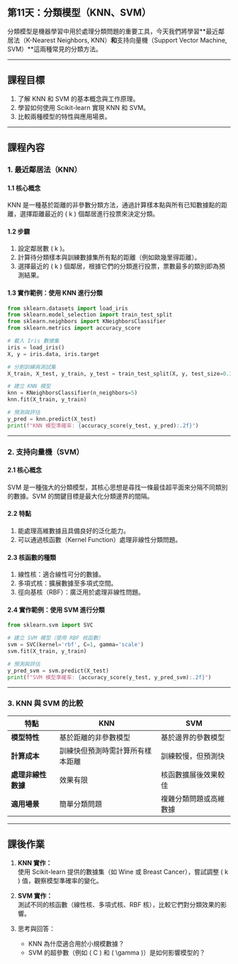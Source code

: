 ## 第11天：分類模型（KNN、SVM）

分類模型是機器學習中用於處理分類問題的重要工具，今天我們將學習**最近鄰居法（K-Nearest Neighbors, KNN）**和**支持向量機（Support Vector Machine, SVM）**這兩種常見的分類方法。

---

## **課程目標**
1. 了解 KNN 和 SVM 的基本概念與工作原理。  
2. 學習如何使用 Scikit-learn 實現 KNN 和 SVM。  
3. 比較兩種模型的特性與應用場景。

---

## **課程內容**

### **1. 最近鄰居法（KNN）**

#### **1.1 核心概念**  
KNN 是一種基於距離的非參數分類方法，通過計算樣本點與所有已知數據點的距離，選擇距離最近的 \( k \) 個鄰居進行投票來決定分類。

#### **1.2 步驟**  
1. 設定鄰居數 \( k \)。  
2. 計算待分類樣本與訓練數據集所有點的距離（例如歐幾里得距離）。  
3. 選擇最近的 \( k \) 個鄰居，根據它們的分類進行投票，票數最多的類別即為預測結果。

#### **1.3 實作範例：使用 KNN 進行分類**

```python
from sklearn.datasets import load_iris
from sklearn.model_selection import train_test_split
from sklearn.neighbors import KNeighborsClassifier
from sklearn.metrics import accuracy_score

# 載入 Iris 數據集
iris = load_iris()
X, y = iris.data, iris.target

# 分割訓練與測試集
X_train, X_test, y_train, y_test = train_test_split(X, y, test_size=0.3, random_state=42)

# 建立 KNN 模型
knn = KNeighborsClassifier(n_neighbors=5)
knn.fit(X_train, y_train)

# 預測與評估
y_pred = knn.predict(X_test)
print(f"KNN 模型準確率: {accuracy_score(y_test, y_pred):.2f}")
```

---

### **2. 支持向量機（SVM）**

#### **2.1 核心概念**  
SVM 是一種強大的分類模型，其核心思想是尋找一條最佳超平面來分隔不同類別的數據。SVM 的關鍵目標是最大化分類邊界的間隔。

#### **2.2 特點**  
1. 能處理高維數據且具備良好的泛化能力。  
2. 可以通過核函數（Kernel Function）處理非線性分類問題。  

#### **2.3 核函數的種類**  
1. 線性核：適合線性可分的數據。  
2. 多項式核：擴展數據至多項式空間。  
3. 徑向基核（RBF）：廣泛用於處理非線性問題。  

#### **2.4 實作範例：使用 SVM 進行分類**

```python
from sklearn.svm import SVC

# 建立 SVM 模型（使用 RBF 核函數）
svm = SVC(kernel='rbf', C=1, gamma='scale')
svm.fit(X_train, y_train)

# 預測與評估
y_pred_svm = svm.predict(X_test)
print(f"SVM 模型準確率: {accuracy_score(y_test, y_pred_svm):.2f}")
```

---

### **3. KNN 與 SVM 的比較**

| 特點               | KNN                             | SVM                          |
|--------------------|---------------------------------|------------------------------|
| **模型特性**        | 基於距離的非參數模型             | 基於邊界的參數模型             |
| **計算成本**        | 訓練快但預測時需計算所有樣本距離  | 訓練較慢，但預測快              |
| **處理非線性數據**   | 效果有限                        | 核函數擴展後效果較佳            |
| **適用場景**        | 簡單分類問題                    | 複雜分類問題或高維數據          |

---

## **課後作業**

1. **KNN 實作：**  
   使用 Scikit-learn 提供的數據集（如 Wine 或 Breast Cancer），嘗試調整 \( k \) 值，觀察模型準確率的變化。

2. **SVM 實作：**  
   測試不同的核函數（線性核、多項式核、RBF 核），比較它們對分類效果的影響。

3. 思考與回答：  
   - KNN 為什麼適合用於小規模數據？  
   - SVM 的超參數（例如 \( C \) 和 \( \gamma \)）是如何影響模型的？  

